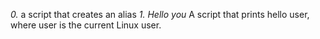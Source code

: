 *0. <o>*
a script that creates an alias
*1. Hello you*
A script  that prints hello user, where user is the current Linux user.
